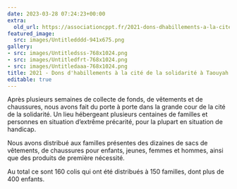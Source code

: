 ```yaml
---
date: 2023-03-28 07:24:23+00:00
extra:
  old_url: https://associationcppt.fr/2021-dons-dhabillements-a-la-cite-de-la-solidarite-a-taouyah-conakry/
featured_image:
  src: images/Untitledddd-941x675.png
gallery:
- src: images/Untitledsss-768x1024.png
- src: images/Untitledfrt-768x1024.png
- src: images/Untitledaaa-768x1024.png
title: 2021 - Dons d'habillements à la cité de la solidarité à Taouyah (Conakry)
editable: true
---
```

Après plusieurs semaines de collecte de fonds, de vêtements et de chaussures, nous avons fait du porte à porte dans la grande cour de la cité de la solidarité. Un lieu hébergeant plusieurs centaines de familles et personnes en situation d’extrême précarité, pour la plupart en situation de handicap.

Nous avons distribué aux familles présentes des dizaines de sacs de vêtements, de chaussures pour enfants, jeunes, femmes et hommes, ainsi que des produits de première nécessité.

Au total ce sont 160 colis qui ont été distribués à 150 familles, dont plus de 400 enfants.
